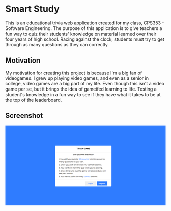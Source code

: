 # Smart Study
This is an educational trivia web application created for my class, CPS353 - Software Engineering. The purpose of this application is to give teachers a fun way to quiz their students' knowledge on material learned over their four years of high school. Racing against the clock, students must try to get through as many questions as they can correctly.


## Motivation
My motivation for creating this project is because I'm a big fan of videogames. I grew up playing video games, and even as a senior in college, video games are a big part of my life. Even though this isn't a video game per se, but it brings the idea of gameifed learning to life. Testing a student's knowledge in a fun way to see if they have what it takes to be at the top of the leaderboard. 


## Screenshot 
![alt text](screenshots/index-screenshot.png)